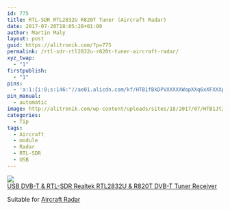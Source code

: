 ```yaml
---
id: 775
title: RTL-SDR RTL2832U R820T Tuner (Aircraft Radar)
date: 2017-07-20T18:05:28+01:00
author: Martin Maly
layout: post
guid: https://alitronik.com/?p=775
permalink: /rtl-sdr-rtl2832u-r820t-tuner-aircraft-radar/
xyz_twap:
  - "1"
firstpublish:
  - "1"
pins:
  - 'a:1:{i:0;s:146:"//ae01.alicdn.com/kf/HTB1fBkDPVXXXXXWapXXq6xXFXXXp/-font-b-RTL-SDR-b-font-Realtek-RTL2832U-Tuner-USB-Receiver-Dongle-PAL-IEC-Input.jpg_220x220.jpg";}'
pin_manual:
  - automatic
image: http://alitronik.com/wp-content/uploads/sites/18/2017/07/HTB1JtZgLFXXXXcgXpXXq6xXFXXXi.jpg
categories:
  - Tip
tags:
  - Aircraft
  - module
  - Radar
  - RTL-SDR
  - USB
---
```

<a href="http://s.click.aliexpress.com/e/I6MZRZB" target="_parent"><img src="//ae01.alicdn.com/kf/HTB1u02USXXXXXajXXXXq6xXFXXX2/USB-DVB-T-font-b-RTL-SDR-b-font-Realtek-RTL2832U-R820T-DVB-T-Tuner-Receiver.jpg_220x220.jpg" /><span style="display: block;">USB DVB-T & RTL-SDR Realtek RTL2832U & R820T DVB-T Tuner Receiver</span></a>

Suitable for [Aircraft Radar](http://www.rtl-sdr.com/adsb-aircraft-radar-with-rtl-sdr/)